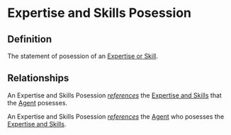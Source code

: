 # Expertise and Skills Posession

## Definition
The statement of posession of an [Expertise or Skill](../entities/Expertise_and_Skills.md).

## Relationships
<a name="rel__posesses">An Expertise and Skills Posession *[references](../entities/Expertise_and_Skills.md#user-content-rel__be-posessed-by)* the [Expertise and Skills](../entities/Expertise_and_Skills.md) that the [Agent](../entities/Agent.md) posesses.</a>

<a name="rel__of-agent">An Expertise and Skills Posession *[references](../entities/Agent.md#user-content-rel__has-expertise-or-skills)* the [Agent](../entities/Agent.md) who posesses the [Expertise and Skills](../entities/Expertise_and_Skills.md).</a>

